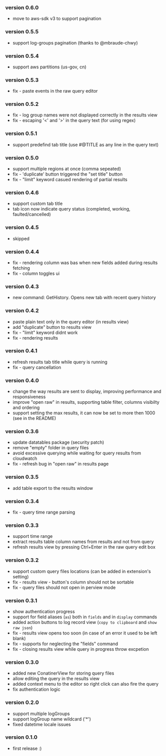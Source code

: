 ### version 0.6.0
- move to aws-sdk v3 to support pagination

### version 0.5.5
- support log-groups pagination (thanks to @mbraude-chwy)

### version 0.5.4
- support aws partitions (us-gov, cn)

### version 0.5.3
- fix - paste events in the raw query editor

### version 0.5.2
- fix - log group names were not displayed correctly in the results view
- fix - escaping '<' and '>' in the query text (for using regex)

### version 0.5.1
- support predefind tab title (use #@TITLE as any line in the query text)

### version 0.5.0
- support multiple regions at once (comma sepeated)
- fix - 'duplicate' button triggered the "set title" button
- fix - "limit" keyword casued rendering of partial results

### version 0.4.6
- support custom tab title
- tab icon now indicate query status (completed, working, faulted/cancelled)

### version 0.4.5
- skipped

### version 0.4.4
- fix - rendering column was bas when new fields added during results fetching
- fix - column toggles ui

### version 0.4.3
- new command: GetHistory. Opens new tab with recent query history

### version 0.4.2
- paste plain text only in the query editor (in results view)
- add "duplicate" button to results view
- fix - "limit" keyword didnt work
- fix - rendering results

### version 0.4.1
- refresh results tab title while query is running
- fix - query cancellation

### version 0.4.0
- change the way results are sent to display, improving performance and responsiveness
- improve "open raw" in results, supporting table filter, columns visibilty and ordering
- support setting the max results, it can now be set to more then 1000 (see in the README)

### version 0.3.6
- update datatables package (security patch)
- remove "empty" folder in query files
- avoid excessive querying while waiting for query results from cloudwatch
- fix - refresh bug in "open raw" in results page

### version 0.3.5
- add table export to the results window

### version 0.3.4
- fix - query time range parsing

### version 0.3.3
- support time range
- extract results table column names from results and not from query
- refresh results view by pressing Ctrl+Enter in the raw query edit box

### version 0.3.2
- support custom query files locations (can be added in extension's setting)
- fix - results view - button's column should not be sortable
- fix - query files should not open in perview mode

### version 0.3.1
- show authentication progress
- support for field aliases (`as`) both in `fields` and in `display` commands
- added action buttons to log record view (`copy to clipboard` and `show raw json`)
- fix - results view opens too soon (in case of an error it used to be left blank)
- fix - supports for neglecting the "fields" command
- fix - closing results view while query in progress throw excpetion

### version 0.3.0
- added new ConatinerView for storing query files
- allow editing the query in the results view
- added context menu to the editor so right click can also fire the query
- fix authentication logic

### version 0.2.0
- support multiple logGroups 
- support logGroup name wildcard ('*')
- fixed datetime locale issues

### version 0.1.0
- first release :)